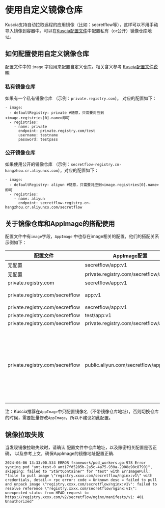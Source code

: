 # 使用自定义镜像仓库


Kuscia支持自动拉取远程的应用镜像（比如：secretflow等），这样可以不用手动导入镜像到容器中。可以在[Kuscia配置文件](../../deployment/kuscia_config_cn.md)中配置私有（or公开）镜像仓库地址。

## 如何配置使用自定义镜像仓库
配置文件中的 `image` 字段用来配置自定义仓库。相关含义参考 [Kuscia配置文件说明](../../deployment/kuscia_config_cn.md)

### 私有镜像仓库
如果有一个私有镜像仓库 （示例：`private.registry.com`）， 对应的配置如下：

```
- image:
  - defaultRegistry: private #随意，只需要对应到<image.registries[0].name>即可
  - registries:
    - name: private
      endpoint: private.registry.com/test
      username: testname
      password: testpass
```

### 公开镜像仓库
如果使用公开的镜像仓库 （示例：`secretflow-registry.cn-hangzhou.cr.aliyuncs.com`），对应的配置如下：

```
- image:
  - defaultRegistry: aliyun #随意，只需要对应到<image.registries[0].name>即可
  - registries:
    - name: aliyun
      endpoint: secretflow-registry.cn-hangzhou.cr.aliyuncs.com/secretflow
```


## 关于镜像仓库和AppImage的搭配使用

配置文件中有`image`字段，`AppImage` 中也存在image相关的配置，他们的搭配关系示例如下：

| 配置文件 | AppImage配置 | 实际镜像地址 | 备注 |
| - | - | - | - |
| 无配置 | secretflow/app:v1 | docker.io/secretflow/app:v1 | |
| 无配置 | private.registry.com/secretflow/app:v1 | private.registry.com/secretflow/app:v1 | |
| private.registry.com | secretflow/app:v1 | private.registry.com/app:v1 | |
| private.registry.com/secretflow | app:v1 | private.registry.com/secretflow/app:v1 | 推荐配置 |
| private.registry.com/secretflow | secretflow/app:v1 | private.registry.com/secretflow/app:v1 | |
| private.registry.com/secretflow | test/app:v1 | private.registry.com/secretflow/app:v1 | |
| private.registry.com/secretflow | private.registry.com/secretflow/app:v1 | private.registry.com/secretflow/app:v1 | |
| private.registry.com/secretflow | public.aliyun.com/secretflow/app:v1 | public.aliyun.com/secretflow/app:v1 | 强烈不推荐配置，未来可能会禁止这种配置 |


注：Kuscia推荐在`AppImage`中只配置镜像名（不带镜像仓库地址），否则切换仓库的时候，需要批量修改`AppImage`，所以不建议如此配置。

## 镜像拉取失败
当发现镜像拉取失败时，请确认 配置文件中仓库地址，以及账密相关配置是否正确， 以及参考上文，确保AppImage的镜像地址配置正确.

```
2024-06-06 13:33:00.534 ERROR framework/pod_workers.go:978 Error syncing pod "ant-test-0_ant(7fd5285b-2a5c-4a75-930a-2908e98c8799)", skipping: failed to "StartContainer" for "test" with ErrImagePull: "faile to pull image \"registry.xxxx.com/secretflow/nginx:v1\" with credentials, detail-> rpc error: code = Unknown desc = failed to pull and unpack image \"registry.xxxx.com/secretflow/nginx:v1\": failed to resolve reference \"registry.xxxx.com/secretflow/nginx:v1\": unexpected status from HEAD request to https://registry.xxxx.com/v2/secretflow/nginx/manifests/v1: 401 Unauthorized"
```